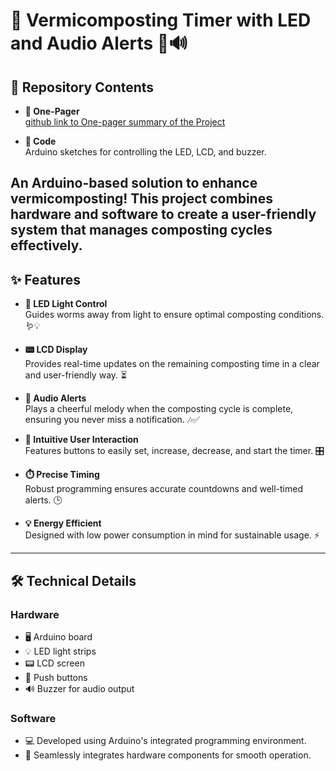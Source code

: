# 🌱 Vermicomposting Timer with LED and Audio Alerts 🚦🔊
## 📂 Repository Contents

- **📄 One-Pager**  
  [github link to One-pager summary of the Project](One-pager.pdf)


- **📜 Code**  
  Arduino sketches for controlling the LED, LCD, and buzzer.

An Arduino-based solution to enhance vermicomposting! This project combines hardware and software to create a user-friendly system that manages composting cycles effectively.
---

## ✨ Features

- **🌟 LED Light Control**  
  Guides worms away from light to ensure optimal composting conditions. 🪱💡

- **📟 LCD Display**  
  Provides real-time updates on the remaining composting time in a clear and user-friendly way. ⏳

- **🎵 Audio Alerts**  
  Plays a cheerful melody when the composting cycle is complete, ensuring you never miss a notification. 🎶✅

- **🔘 Intuitive User Interaction**  
  Features buttons to easily set, increase, decrease, and start the timer. 🎛️

- **⏱️ Precise Timing**  
  Robust programming ensures accurate countdowns and well-timed alerts. 🕒

- **💡 Energy Efficient**  
  Designed with low power consumption in mind for sustainable usage. ⚡

---

## 🛠️ Technical Details

### **Hardware**
- 🖥️ Arduino board
- 💡 LED light strips
- 📟 LCD screen
- 🔘 Push buttons
- 🔊 Buzzer for audio output

### **Software**
- 💻 Developed using Arduino's integrated programming environment.
- 🤖 Seamlessly integrates hardware components for smooth operation.
